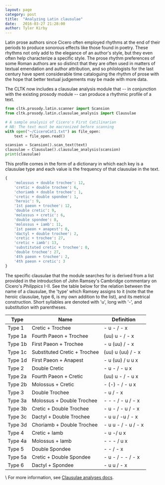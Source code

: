 ```yaml
---
layout: page
category: post
title:  "Analyzing Latin clausulae"
date:   2016-03-27 21:28:00
author: Tyler Kirby
---
```


Latin prose authors since Cicero often employed rhythms at the end of their periods to produce sonorous effects like those found in poetry. These rhythms not only add to the elegance of an author's style, but they even often help characterize a specific style. The prose rhythm preferences of some Roman authors are so distinct that they are often used in matters of textual emendation and author attribution, and so philologists for the last century have spent considerable time cataloguing the rhythm of prose with the hope that better textual judgements may be made with more data.

The CLTK now includes a clausulae analysis module that -- in conjunction with the existing prosody module -- can produce a rhythmic profile of a text.

```python
from cltk.prosody.latin.scanner import Scansion
from cltk.prosody.latin.clausulae_analysis import Clausulae

# A sample analysis of Cicero's First Catilinarian
# NB: The text must be macronized before scanning
with open("~/CiceroCat1.txt") as file_open: 
    text = file_open.read()

scansion = Scansion().scan_text(text)
clausulae = Clausulae().clausulae_analysis(scansion)
print(clausulae)
```

This profile comes in the form of a dictionary in which each key is a clausulae type and each value is the frequency of that clausulae in the text.

```python
{
    'molossus + double trochee': 12, 
    'cretic + double trochee': 6, 
    'choriamb + double trochee': 1, 
    'cretic + double spondee': 1, 
    'heroic': 9, 
    '1st paeon + trochee': 12, 
    'double cretic': 9, 
    'molossus + cretic': 6, 
    'double spondee': 8, 
    'molossus + iamb': 11, 
    '1st paeon + anapest': 0, 
    'dactyl + double trochee': 2, 
    'cretic + trochee': 27, 
    'cretic + iamb': 13, 
    'substituted cretic + trochee': 0, 
    'double trochee': 27, 
    '4th paeon + trochee': 2, 
    '4th paeon + cretic': 3
}
```

The specific clausulae that the module searches for is derived from a list provided in the introduction of John Ramsey's Cambridge commentary on Cicero's *Philippics* I-II. See the table below for the relation between the name of a clausulae, the 'type' which Ramsey assigns to it (note that the heroic clausulae, type 6, is my own addition to the list), and its metrical construction. Short syllables are denoted with 'u', long with '-', and substitution with parentheses.

|Type|Name|Definition|
|---|---|---|
Type 1 | Cretic + Trochee | - u - / - x
Type 1a | Fourth Paeon + Trochee | (uu) u - / - x
Type 1b | First Paeon + Trochee | - u (uu) / - x
Type 1c | Substituted Cretic + Trochee | (uu) u (uu) / - x
Type 1d | First Paeon + Anapest | - u (uu) / u u x
Type 2 | Double Cretic | - u - / - u x
Type 2a | Fourth Paeon + Cretic | (uu) u - / - u x
Type 2b | Molossus + Cretic | - (-) - / - u x
Type 3 | Double Trochee | - u / - x
Type 3a | Molossus + Double Trochee | - - - / - u / - x
Type 3b| Cretic + Double Trochee | - u - / - u / - x
Type 3c | Dactyl + Double Trochee | - u u / -u / - x
Type 3d | Choriamb + Double Trochee | - u u - / - u / - x
Type 4 | Cretic + Iamb | - u -/ u x
Type 4a | Molossus + Iamb | - - - / u x
Type 5 | Double Spondee | - - / - x
Type 5a | Cretic + Double Spondee | - u - / - - / - x
Type 6 | Dactyl + Spondee | - u u / - x

\\
For more information, see [Clausulae analyses docs](http://docs.cltk.org/en/latest/latin.html#clausulae-analysis).